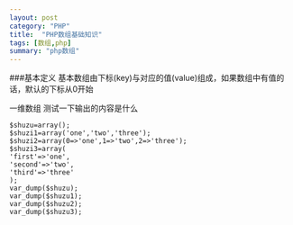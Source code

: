 ```yaml
---
layout: post
category: "PHP"
title:  "PHP数组基础知识"
tags: [数组,php]
summary: "php数组"
---
```

###基本定义
基本数组由下标(key)与对应的值(value)组成，如果数组中有值的话，默认的下标从0开始


一维数组
测试一下输出的内容是什么
```
$shuzu=array();
$shuzi1=array('one','two','three');
$shuzi2=array(0=>'one',1=>'two',2=>'three');
$shuzi3=array(
'first'=>'one',
'second'=>'two',
'third'=>'three'
);
var_dump($shuzu);
var_dump($shuzu1);
var_dump($shuzu2);
var_dump($shuzu3);
```
